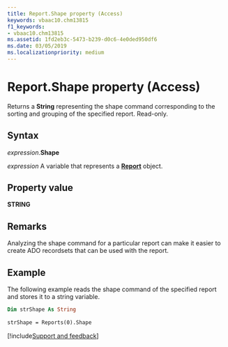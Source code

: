 ```yaml
---
title: Report.Shape property (Access)
keywords: vbaac10.chm13815
f1_keywords:
- vbaac10.chm13815
ms.assetid: 1fd2eb3c-5473-b239-d0c6-4e0ded950df6
ms.date: 03/05/2019
ms.localizationpriority: medium
---
```



# Report.Shape property (Access)

Returns a **String** representing the shape command corresponding to the sorting and grouping of the specified report. Read-only.


## Syntax

_expression_.**Shape**

_expression_ A variable that represents a **[Report](Access.Report.md)** object.

## Property value

**STRING**

## Remarks

Analyzing the shape command for a particular report can make it easier to create ADO recordsets that can be used with the report.


## Example

The following example reads the shape command of the specified report and stores it to a string variable.

```vb
Dim strShape As String 
 
strShape = Reports(0).Shape

```


[!include[Support and feedback](~/includes/feedback-boilerplate.md)]